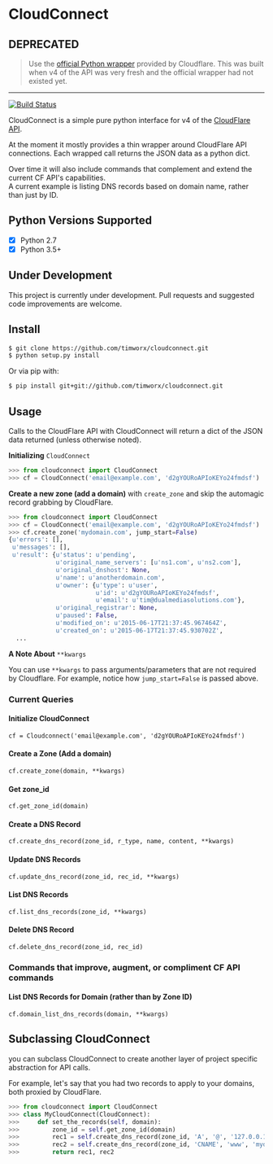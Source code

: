 # CloudConnect

## DEPRECATED
> Use the [official Python wrapper](https://github.com/cloudflare/python-cloudflare) provided by Cloudflare.
> This was built when v4 of the API was very fresh and the official wrapper had not existed yet.
> 
---


[![Build Status](https://travis-ci.org/timworx/cloudconnect.svg?branch=master)](https://travis-ci.org/timworx/cloudconnect)

CloudConnect is a simple pure python interface for v4 of the [CloudFlare API](https://api.cloudflare.com/).

At the moment it mostly provides a thin wrapper around CloudFlare API connections. Each wrapped call returns the JSON data as a python dict.  

Over time it will also include commands that complement and extend the current CF API's capabilities.  
A current example is listing DNS records based on domain name, rather than just by ID.

## Python Versions Supported

- [x] Python 2.7  
- [x] Python 3.5+

## Under Development

This project is currently under development. Pull requests and suggested code improvements are welcome. 

## Install

```bash
$ git clone https://github.com/timworx/cloudconnect.git
$ python setup.py install
```

Or via pip with:

```bash
$ pip install git+git://github.com/timworx/cloudconnect.git
```

## Usage

Calls to the CloudFlare API with CloudConnect will return a dict of the JSON data returned (unless otherwise noted).


**Initializing** `CloudConnect`

```python
>>> from cloudconnect import CloudConnect
>>> cf = CloudConnect('email@example.com', 'd2gYOURoAPIoKEYo24fmdsf')
```

**Create a new zone (add a domain)** with `create_zone` and skip the automagic record grabbing by CloudFlare.

```python
>>> from cloudconnect import CloudConnect
>>> cf = CloudConnect('email@example.com', 'd2gYOURoAPIoKEYo24fmdsf')
>>> cf.create_zone('mydomain.com', jump_start=False)
{u'errors': [],
 u'messages': [],
 u'result': {u'status': u'pending',
             u'original_name_servers': [u'ns1.com', u'ns2.com'],
             u'original_dnshost': None,
             u'name': u'anotherdomain.com',
             u'owner': {u'type': u'user', 
                        u'id': u'd2gYOURoAPIoKEYo24fmdsf', 
                        u'email': u'tim@dualmediasolutions.com'},
             u'original_registrar': None,
             u'paused': False, 
             u'modified_on': u'2015-06-17T21:37:45.967464Z',
             u'created_on': u'2015-06-17T21:37:45.930702Z',
  ...
```

**A Note About** `**kwargs`

You can use `**kwargs` to pass arguments/parameters that are not required by Cloudflare. For example, notice how `jump_start=False` is passed above.

### Current Queries 

#### Initialize CloudConnect
`cf = Cloudconnect('email@example.com', 'd2gYOURoAPIoKEYo24fmdsf')`


#### Create a Zone (Add a domain)
`cf.create_zone(domain, **kwargs)`

#### Get zone_id
`cf.get_zone_id(domain)`

#### Create a DNS Record
`cf.create_dns_record(zone_id, r_type, name, content, **kwargs)`

#### Update DNS Records
`cf.update_dns_record(zone_id, rec_id, **kwargs)`

#### List DNS Records
`cf.list_dns_records(zone_id, **kwargs)`

#### Delete DNS Record
`cf.delete_dns_record(zone_id, rec_id)`

### Commands that improve, augment, or compliment CF API commands

#### List DNS Records for Domain (rather than by Zone ID)
`cf.domain_list_dns_records(domain, **kwargs)`

## Subclassing CloudConnect

you can subclass CloudConnect to create another layer of project specific abstraction for API calls.

For example, let's say that you had two records to apply to your domains, both proxied by CloudFlare.

```python
>>> from cloudconnect import CloudConnect
>>> class MyCloudConnect(CloudConnect):
>>>     def set_the_records(self, domain):
>>>         zone_id = self.get_zone_id(domain)
>>>         rec1 = self.create_dns_record(zone_id, 'A', '@', '127.0.0.1', proxied=True)
>>>         rec2 = self.create_dns_record(zone_id, 'CNAME', 'www', 'mydomain.com', proxied=True)
>>>         return rec1, rec2
```
